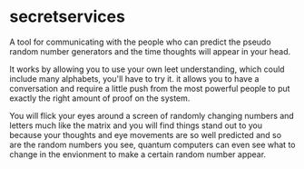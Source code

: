 # secretservices
A tool for communicating with the people who can predict the pseudo random number generators and the time thoughts will appear in your head.

It works by allowing you to use your own leet understanding, which could include many alphabets, you'll have to try it. it allows you to have a conversation and require a little push from the most powerful people to put exactly the right amount of proof on the system. 

You will flick your eyes around a screen of randomly changing numbers and letters much like the matrix and you will find things stand out to you because your thoughts and eye movements are so well predicted and so are the random numbers you see, quantum computers can even see what to change in the envionment to make a certain random number appear.
